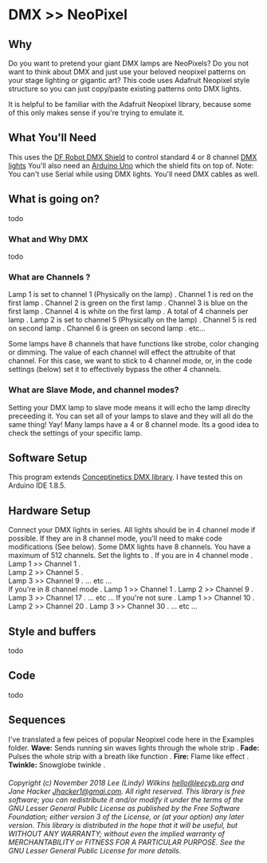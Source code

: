 # DMX >> NeoPixel

## Why
Do you want to pretend your giant DMX lamps are NeoPixels? Do you not want to think about DMX and just use your beloved neopixel patterns on your stage lighting or gigantic art? This code uses Adafruit Neopixel style structure so you can just copy/paste existing patterns onto DMX lights. 

It is helpful to be familiar with the Adafruit Neopixel library, because some of this only makes sense if you're trying to emulate it. 

## What You'll Need
This uses the [DF Robot DMX Shield](https://www.dfrobot.com/product-984.html) to control standard 4 or 8 channel [DMX lights](https://www.amazon.com/Lights-MFL-Lighting-Activated-Wedding/dp/B01CTU89N8/ref=sr_1_17?ie=UTF8&qid=1541910731&sr=8-17&keywords=RGBW+dmx) You'll also need an [Arduino Uno](https://store.arduino.cc/usa/arduino-uno-rev3) which the shield fits on top of. Note: You can't use Serial while using DMX lights. You'll need DMX cables as well. 

## What is going on? 
todo
### What and Why DMX
todo
### What are Channels ? 
Lamp 1 is set to channel 1 (Physically on the lamp) . 
 Channel 1 is red on the first lamp . 
 Channel 2 is green on the first lamp . 
 Channel 3 is blue on the first lamp . 
 Channel 4 is white on the first lamp . 
 A total of 4 channels per lamp . 
Lamp 2 is set to channel 5 (Physically on the lamp) . 
 Channel 5 is red on second lamp . 
 Channel 6 is green on second lamp . 
 etc...  
   
Some lamps have 8 channels that have functions like strobe, color changing or dimming. The value of each channel will effect the attrubite of that channel. For this case, we want to stick to 4 channel mode, or, in the code settings (below) set it to effectively bypass the other 4 channels. 

### What are Slave Mode, and channel modes?
Setting your DMX lamp to slave mode means it will echo the lamp direclty preceeding it. You can set all of your lamps to slave and they will all do the same thing! Yay! Many lamps have a 4 or 8 channel mode. Its a good idea to check the settings of your specific lamp. 

## Software Setup
This program extends [Conceptinetics DMX library](https://sourceforge.net/p/dmxlibraryforar/wiki/Home/).  I have tested this on Arduino IDE 1.8.5. 

## Hardware Setup
Connect your DMX lights in series. All lights should be in 4 channel mode if possible. If they are in 8 channel mode, you'll need to make code modifications (See below). Some DMX lights have 8 channels. You have a maximum of 512 channels. Set the lights to . 
If you are in 4 channel mode . 
Lamp 1 >> Channel 1 .  
Lamp 2 >> Channel 5 .  
Lamp 3 >> Channel 9 . 
... etc ...   
If you're in 8 channel mode . 
Lamp 1 >> Channel 1 . 
Lamp 2 >> Channel 9 . 
Lamp 3 >> Channel 17 . 
... etc ... 
If you're not sure . 
Lamp 1 >> Channel 10 . 
Lamp 2 >> Channel 20 . 
Lamp 3 >> Channel 30 . 
... etc ...   

## Style and buffers
todo

## Code
todo

## Sequences 
I've translated a few peices of popular Neopixel code here in the Examples folder. 
**Wave:** Sends running sin waves lights through the whole strip . 
**Fade:** Pulses the whole strip with a breath like function . 
**Fire:** Flame like effect . 
**Twinkle:** Snowglobe twinkle . 




###### Copyright (c) November 2018 Lee (Lindy) Wilkins <hello@leecyb.org> and Jane Hacker <Jhacker1@gmai.com>.  All right reserved. This library is free software; you can redistribute it and/or modify it under the terms of the GNU Lesser General Public  License as published by the Free Software Foundation; either  version 3 of the License, or (at your option) any later version.  This library is distributed in the hope that it will be useful,  but WITHOUT ANY WARRANTY; without even the implied warranty of  MERCHANTABILITY or FITNESS FOR A PARTICULAR PURPOSE.  See the GNU  Lesser General Public License for more details.
